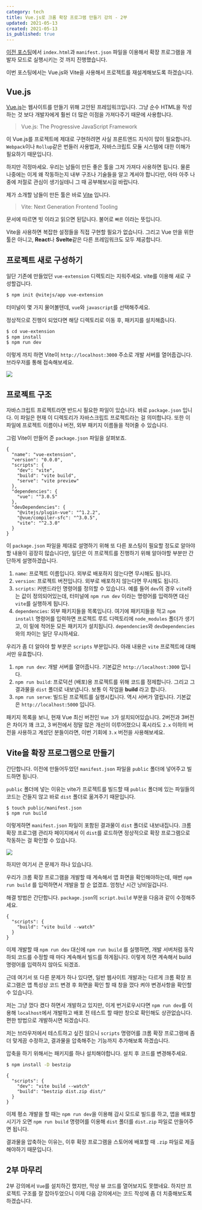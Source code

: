 ```yaml
---
category: tech
title: Vue.js로 크롬 확장 프로그램 만들기 강의 - 2부
updated: 2021-05-13
created: 2021-05-13
is_published: true
---
```


[이전 포스팅](/vuejs로-크롬-확장-프로그램-만들기-강의-1부)에서 `index.html`과 `manifest.json` 파일을 이용해서 확장 프로그램을 개발자 모드로 실행시키는 것 까지 진행했습니다.

이번 포스팅에서는 Vue.js와 Vite을 사용해서 프로젝트를 재설계해보도록 하겠습니다.

## Vue.js

[Vue.js](https://v3.vuejs.org/)는 웹사이트를 만들기 위해 고안된 프레임워크입니다. 그냥 순수 HTML을 작성하는 것 보다 개발자에게 훨씬 더 많은 이점을 가져다주기 때문에 사용합니다.

<!--more-->

> Vue.js: The Progressive JavaScript Framework

이 Vue.js를 프로젝트에 제대로 구현하려면 사실 프론트엔드 지식이 많이 필요합니다. `Webpack`이나 `Rollup`같은 번들러 사용법과, 자바스크립트 모듈 시스템에 대한 이해가 필요하기 때문입니다.

하지만 걱정마세요. 우리는 남들이 만든 좋은 툴을 그저 가져다 사용하면 됩니다. 물론 나중에는 이게 왜 작동하는지 내부 구조나 기술들을 알고 계셔야 합니다만, 아마 아주 나중에 저절로 관심이 생기실테니 그 때 공부해보시길 바랍니다.

제가 소개할 남들이 만든 툴은 바로 [Vite](https://vitejs.dev/) 입니다.

> Vite: Next Generation Frontend Tooling

문서에 따르면 빗 이라고 읽으면 된답니다. 불어로 `빠른` 이라는 뜻입니다.

Vite을 사용하면 복잡한 설정들을 직접 구현할 필요가 없습니다. 그리고 Vue 만을 위한 툴은 아니고, **React**나 **Svelte**같은 다른 프레임워크도 모두 제공합니다.

## 프로젝트 새로 구성하기

일단 기존에 만들었던 `vue-extension` 디렉토리는 지워주세요. vite를 이용해 새로 구성할겁니다.

```bash
$ npm init @vitejs/app vue-extension
```

터미널이 몇 가지 물어볼텐데, `vue`와 `javascript`를 선택해주세요.

정상적으로 진행이 되었다면 해당 디렉토리로 이동 후, 패키지를 설치해줍니다.

```bash
$ cd vue-extension
$ npm install
$ npm run dev
```

이렇게 까지 하면 Vite이 `http://localhost:3000` 주소로 개발 서버를 열어줍겁니다. 브라우저를 통해 접속해보세요.

![](https://user-images.githubusercontent.com/20244536/118081940-48867f00-b3f7-11eb-860e-f74ab318f7e5.png)

## 프로젝트 구조

자바스크립트 프로젝트라면 반드시 필요한 파일이 있습니다. 바로 `package.json` 입니다. 이 파일은 현재 이 디렉토리가 자바스크립트 프로젝트라는 걸 의미합니다. 또한 이 파일에 프로젝트 이름이나 버전, 외부 패키지 이름들을 적어줄 수 있습니다.

그럼 Vite이 만들어 준 `package.json` 파일을 살펴보죠.

```json[package.json]
{
  "name": "vue-extension",
  "version": "0.0.0",
  "scripts": {
    "dev": "vite",
    "build": "vite build",
    "serve": "vite preview"
  },
  "dependencies": {
    "vue": "^3.0.5"
  },
  "devDependencies": {
    "@vitejs/plugin-vue": "^1.2.2",
    "@vue/compiler-sfc": "^3.0.5",
    "vite": "^2.3.0"
  }
}
```

이 `package.json` 파일을 제대로 설명하기 위해 또 다른 포스팅이 필요할 정도로 알아야 할 내용이 굉장히 많습니다만, 일단은 이 프로젝트를 진행하기 위해 알아야할 부분만 간단하게 설명하겠습니다.

1. `name`: 프로젝트 이름입니다. 외부로 배포하지 않는다면 무시해도 됩니다.
2. `version`: 프로젝트 버전입니다. 외부로 배포하지 않는다면 무시해도 됩니다.
3. `scripts`: 커맨드라인 명령어를 정의할 수 있습니다. 예를 들어 `dev`의 경우 `vite`라는 값이 정의되어있는데, 터미널에 `npm run dev` 이라는 명령어를 입력하면 대신 `vite`를 실행하게 됩니다.
4. `dependencies`: 외부 패키지들을 목록입니다. 여기에 패키지들을 적고 `npm install` 명령어를 입력하면 프로젝트 루트 디렉토리에 `node_modules` 폴더가 생기고, 이 밑에 적어둔 모든 패키지가 설치됩니다. `dependencies`와 `devDependencies` 와의 차이는 일단 무시하세요.

우리가 좀 더 알아야 할 부분은 `scripts` 부분입니다. 아래 내용은 `vite` 프로젝트에 대해서만 유효합니다.

1. `npm run dev`: 개발 서버를 열어줍니다. 기본값은 `http://localhost:3000` 입니다.
2. `npm run build`: 프로덕션 (배포)용 프로젝트를 위해 코드를 정제합니다. 그리고 그 결과물을 `dist` 폴더로 내보냅니다. 보통 이 작업을 **build** 라고 합니다.
3. `npm run serve`: 빌드된 프로젝트를 실행시킵니다. 역시 서버가 열립니다. 기본값은 `http://localhost:5000` 입니다.

패키지 목록을 보니, 현재 Vue 최신 버전인 `Vue 3`가 설치되어있습니다. 2버전과 3버전은 차이가 꽤 크고, 3 버전에서 정말 많은 개선이 이루어졌으니 혹시라도 `2.x` 이하의 버전을 사용하고 계셨던 분들이라면, 이번 기회에 `3.x` 버전을 사용해보세요.

## Vite을 확장 프로그램으로 만들기

간단합니다. 이전에 만들어두었던 `manifest.json` 파일을 `public` 폴더에 넣어주고 빌드하면 됩니다.

`public` 폴더에 넣는 이유는 vite가 프로젝트를 빌드할 때 `public` 폴더에 있는 파일들의 코드는 건들지 않고 바로 `dist` 폴더로 옮겨주기 때문입니다.

```
$ touch public/manifest.json
$ npm run build
```

이렇게하면 `manifest.json` 파일이 포함된 결과물이 `dist` 폴더로 내보내집니다. 크롬 확장 프로그램 관리자 페이지에서 이 `dist`를 로드하면 정상적으로 확장 프로그램으로 작동하는 걸 확인할 수 있습니다.

![](https://user-images.githubusercontent.com/20244536/118083782-7faa5f80-b3fa-11eb-944f-8c782d05a59f.png)

하지만 여기서 큰 문제가 하나 있습니다.

우리가 크롬 확장 프로그램을 개발할 때 계속해서 앱 화면을 확인해야하는데, 매번 `npm run build` 를 입력하면서 개발을 할 순 없겠죠. 엄청난 시간 낭비일겁니다.

해결 방법은 간단합니다. `package.json`의 `script.build` 부분을 다음과 같이 수정해주세요.

```json[package.json]
{
  "scripts": {
    "build": "vite build --watch"
  }
}
```

이제 개발할 때 `npm run dev` 대신에 `npm run build` 를 실행하면, 개발 서버처럼 동작하되 코드를 수정할 때 마다 계속해서 빌드를 하게됩니다. 이렇게 하면 계속해서 build 명령어를 입력하지 않아도 되겠죠.

근데 여기서 또 다른 문제가 하나 있다면, 일반 웹사이트 개발과는 다르게 크롬 확장 프로그램은 앱 특성상 코드 변경 후 화면을 확인 할 때 창을 껐다 켜야 변경사항을 확인할 수 있습니다.

저는 그냥 껐다 켰다 하면서 개발하고 있지만, 이게 번거로우시다면 `npm run dev`를 이용해 `localhost`에서 개발하고 배포 전 테스트 할 때만 창으로 확인해도 상관없습니다. 편한 방법으로 개발하시면 되겠습니다.

저는 브라우저에서 테스트하고 싶진 않으니 `scripts` 명령어를 크롬 확장 프로그램에 좀 더 맞게끔 수정하고, 결과물을 압축해주는 기능까지 추가해보록 하겠습니다.

압축을 하기 위해서는 패키지를 하나 설치해야합니다. 설치 후 코드를 변경해주세요.

```bash
$ npm install -D bestzip
```

```json[package.json]
{
  "scripts": {
    "dev": "vite build --watch"
    "build": "bestzip dist.zip dist/"
  }
}
```

이제 평소 개발을 할 때는 `npm run dev`을 이용해 감시 모드로 빌드를 하고, 앱을 배포할 시기가 오면 `npm run build` 명령어를 이용해 `dist` 폴더를 `dist.zip` 파일로 만들어주면 됩니다.

결과물을 압축하는 이유는, 이후 확장 프로그램을 스토어에 배포할 때 `.zip` 파일로 제출해야하기 때문입니다.

## 2부 마무리

2부 강의에서 `Vue`를 설치하긴 했지만, 막상 뷰 코드를 열어보지도 못했네요. 하지만 프로젝트 구조를 잘 잡아두었으니 이제 다음 강의에서는 코드 작성에 좀 더 치중해보도록 하겠습니다.
